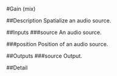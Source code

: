 #Gain (mix)

##Description
Spatialize an audio source.

##Inputs
###source
An audio source.

###position
Position of an audio source.


##Outputs
###source
Output.

##Detail

